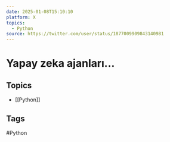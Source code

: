 ```yaml
---
date: 2025-01-08T15:10:10
platform: X
topics:
  - Python
source: https://twitter.com/user/status/1877009909843140981
---
```

# Yapay zeka ajanları...

## Topics
- [[Python]]

## Tags
#Python